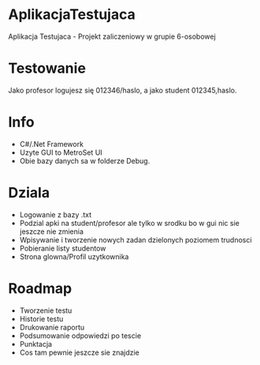 # AplikacjaTestujaca
Aplikacja Testujaca - Projekt zaliczeniowy w grupie 6-osobowej

# Testowanie
Jako profesor logujesz się 012346/haslo, a jako student 012345,haslo.

# Info
- C#/.Net Framework
- Uzyte GUI to MetroSet UI
- Obie bazy danych sa w folderze Debug.

# Dziala
- Logowanie z bazy .txt
- Podzial apki na student/profesor ale tylko w srodku bo w gui nic sie jeszcze nie zmienia
- Wpisywanie i tworzenie nowych zadan dzielonych poziomem trudnosci
- Pobieranie listy studentow
- Strona glowna/Profil uzytkownika

# Roadmap
- Tworzenie testu
- Historie testu
- Drukowanie raportu
- Podsumowanie odpowiedzi po tescie
- Punktacja
- Cos tam pewnie jeszcze sie znajdzie

